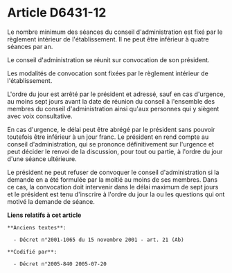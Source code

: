# Article D6431-12

Le nombre minimum des séances du conseil d'administration est fixé par le règlement intérieur de l'établissement. Il ne peut
être inférieur à quatre séances par an.

Le conseil d'administration se réunit sur convocation de son président.

Les modalités de convocation sont fixées par le règlement intérieur de l'établissement.

L'ordre du jour est arrêté par le président et adressé, sauf en cas d'urgence, au moins sept jours avant la date de réunion
du conseil à l'ensemble des membres du conseil d'administration ainsi qu'aux personnes qui y siègent avec voix consultative.

En cas d'urgence, le délai peut être abrégé par le président sans pouvoir toutefois être inférieur à un jour franc. Le
président en rend compte au conseil d'administration, qui se prononce définitivement sur l'urgence et peut décider le renvoi
de la discussion, pour tout ou partie, à l'ordre du jour d'une séance ultérieure.

Le président ne peut refuser de convoquer le conseil d'administration si la demande en a été formulée par la moitié au moins
de ses membres. Dans ce cas, la convocation doit intervenir dans le délai maximum de sept jours et le président est tenu
d'inscrire à l'ordre du jour la ou les questions qui ont motivé la demande de séance.

**Liens relatifs à cet article**

	**Anciens textes**:

	  - Décret n°2001-1065 du 15 novembre 2001 - art. 21 (Ab)

	**Codifié par**:

	  - Décret n°2005-840 2005-07-20
